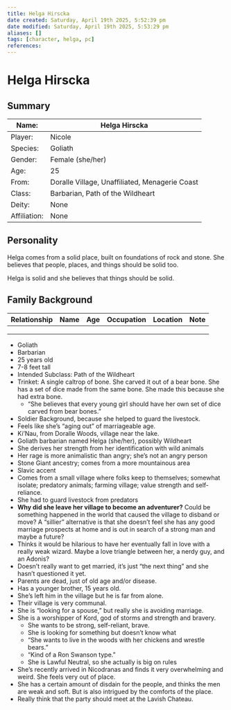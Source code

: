 ```yaml
---
title: Helga Hirscka
date created: Saturday, April 19th 2025, 5:52:39 pm
date modified: Saturday, April 19th 2025, 5:53:29 pm
aliases: []
tags: [character, helga, pc]
references: 
---
```


# Helga Hirscka

## Summary

| Name:        | Helga Hirscka                                  |
| ------------ | ---------------------------------------------- |
| Player:      | Nicole                                         |
| Species:     | Goliath                                        |
| Gender:      | Female (she/her)                               |
| Age:         | 25                                             |
| From:        | Doralle Village, Unaffiliated, Menagerie Coast |
| Class:       | Barbarian, Path of the Wildheart               |
| Deity:       | None                                           |
| Affiliation: | None                                           |

## Personality

Helga comes from a solid place, built on foundations of rock and stone. She believes that people, places, and things should be solid too.

Helga is solid and she believes that things should be solid.

## Family Background

| Relationship | Name | Age | Occupation | Location | Note |
| ------------ | ---- | --- | ---------- | -------- | ---- |
|              |      |     |            |          |      |
|              |      |     |            |          |      |
|              |      |     |            |          |      |

- Goliath
- Barbarian
- 25 years old
- 7-8 feet tall
- Intended Subclass: Path of the Wildheart
- Trinket: A single caltrop of bone. She carved it out of a bear bone. She has a set of dice made from the same bone. She made this because she had extra bone.
	- “She believes that every young girl should have her own set of dice carved from bear bones.”
- Soldier Background, because she helped to guard the livestock.
- Feels like she’s “aging out” of marriageable age.
- Ki’Nau, from Doralle Woods, village near the lake.
- Goliath barbarian named Helga (she/her), possibly Wildheart
- She derives her strength from her identification with wild animals
- Her rage is more animalistic than angry; she’s not an angry person
- Stone Giant ancestry; comes from a more mountainous area
- Slavic accent
- Comes from a small village where folks keep to themselves; somewhat isolate; predatory animals; farming village; value strength and self-reliance.
- She had to guard livestock from predators
- **Why did she leave her village to become an adventurer?** Could be something happened in the world that caused the village to disband or move? A “sillier” alternative is that she doesn’t feel she has any good marriage prospects at home and is out in search of a strong man and maybe a future?
- Thinks it would be hilarious to have her eventually fall in love with a really weak wizard. Maybe a love triangle between her, a nerdy guy, and an Adonis?
- Doesn’t really want to get married, it’s just “the next thing” and she hasn’t questioned it yet.
- Parents are dead, just of old age and/or disease.
- Has a younger brother, 15 years old.
- She’s left him in the village but he is far from alone.
- Their village is very communal.
- She is “looking for a spouse,” but really she is avoiding marriage.
- She is a worshipper of Kord, god of storms and strength and bravery.
	- She wants to be strong, self-reliant, brave.
	- She is looking for something but doesn’t know what
	- “She wants to live in the woods with her chickens and wrestle bears.”
	- “Kind of a Ron Swanson type.”
	- She is Lawful Neutral, so she actually is big on rules
- She’s recently arrived in Nicodranas and finds it very overwhelming and weird. She feels very out of place.
- She has a certain amount of disdain for the people, and thinks the men are weak and soft. But is also intrigued by the comforts of the place.
- Really think that the party should meet at the Lavish Chateau.
